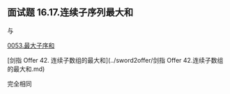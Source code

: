 ## 面试题 16.17.连续子序列最大和

与 

[0053.最大子序和](../leetcode/dp/0053.最大子序和.md)

[剑指 Offer 42. 连续子数组的最大和](../sword2offer/剑指 Offer 42.连续子数组的最大和.md)

 完全相同